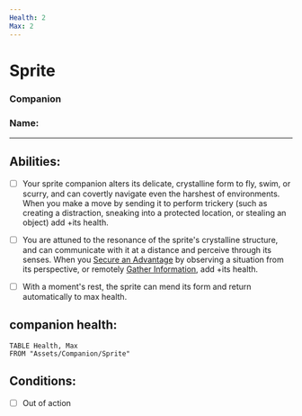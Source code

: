 ```yaml
---
Health: 2
Max: 2
---
```

# Sprite
### Companion
### Name:
<hr>

## Abilities:
- [ ] Your sprite companion alters its delicate, crystalline form to fly, swim, or scurry, and can covertly navigate even the harshest of environments. When you make a move by sending it to perform trickery (such as creating a distraction, sneaking into a protected location, or stealing an object) add +its health.

- [ ] You are attuned to the resonance of the sprite's crystalline structure, and can communicate with it at a distance and perceive through its senses. When you [Secure an Advantage](Moves/adventure/secure_an_advantage) by observing a situation from its perspective, or remotely [Gather Information](Moves/adventure/gather_information), add +its health.

- [ ] With a moment's rest, the sprite can mend its form and return automatically to max health.

## companion health:
```dataview
TABLE Health, Max
FROM "Assets/Companion/Sprite"
```

## Conditions:
- [ ] Out of action
